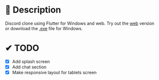 # 📢 Description

Discord clone using Flutter for Windows and web. Try out the [web](https://discord-flutter.netlify.app) version or download the [.exe](https://github.com/harysuryanto/discord_desktop_clone/files/8790056/discord_desktop_clone-v1.0.zip) file for Windows.


# ✔ TODO
- [x] Add splash screen
- [x] Add chat section
- [x] Make responsive layout for tablets screen
